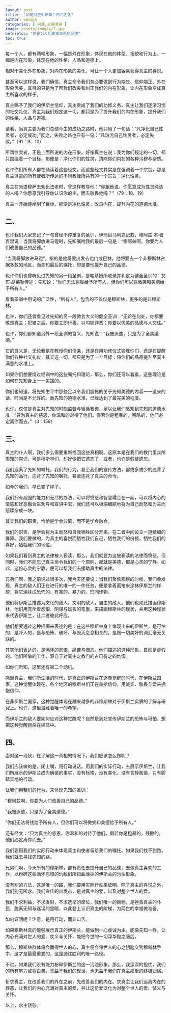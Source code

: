 ```yaml
---
layout: post
title:  "如何回应对伊斯兰的污名化"
author: wenqin
categories: [ 问琴,主麻演讲 ]
image: assets/images/7.jpg
beforetoc: "你要为人们改善自己的品德"
toc: true
---
```


每一个人，都有两幅形象，一幅是外在形象，体现在他的体型、相貌和行为上。一幅是内在形象，体现在他的性格、人品和道德上。

相对于美化外在形象，对内在形象的美化，可让一个人更加容易获得真主的喜悦。

甚至可以这样说，我们确信，真主命令我们务必要做到行为端庄、信仰端正、外在形象优美，其目的只是为了帮我们改良和纠正我们的内在形象，让内在形象变成真主所喜欢的样子。

真主赐予了我们的伊斯兰信仰，真主责成了我们的功修义务，真主让我们逐渐习惯的社交礼仪，真主为我们规定这一切，都只是为了提升我们的内在形象，提升我们的性格、人品与道德。

请看，当真主要为我们总结今生的成功之路时，他只用了一句话：“凡净化自己性灵者，必定成功。”反之，失败之路也只有一句：“凡玷污自己性灵者，必定失败。”（91：9、10）

所谓性灵者，正是上面所说的内在形象。好像真主在说：我为你们规定的一切，都只围绕着一个目标，那便是：净化你们的性灵，清除你们内在的各种污秽与杂质。

也许你们所有人都在诵读着这些经文，而这些经文其实是在强调着一个宗旨，那是真主派遣的所有使者所传达的不同教律所共有的一个宗旨：净化性灵。

真主在派遣穆萨去劝化法老时，曾这样教导他：“你跟他说，你愿意成为性灵纯洁的人吗？你愿意我引导你认识你的主，而去敬畏他吗？”（79：18、19）

真主一开始便阐明了目标，那便是净化性灵，改良内在，提升内在的道德水准。

## 二、

也许我们大家忘记了一句曾经不停重复的圣训，伊玛目马利克记载，穆阿兹·本·者百里说：当我将脚放进马镫时，先知嘱咐我的最后一句是：“穆阿兹啊，你要为人们改善自己的品德。”

“当我将脚放进马镫”，指的是他将要出发去也门或巴林，他将要去一个非穆斯林占据多数的地区，而先知最后的嘱托，却是要他提升自己的品德。

也许你们也曾听见过先知的另一段圣训，是哈基姆所收录并判定为健全圣训的：艾布·胡莱勒传述：先知说：“你们无法将钱给予所有人，但你们可以将微笑和美德给予所有人。”

看看圣训中用词的广泛性，“所有人”，包含的不仅仅是穆斯林，更多的是非穆斯林。

也许，你们还曾看见过先知的另一段微言大义的健全圣训：“无论在何处，你都要敬畏真主；犯错之后，你要立即行善，以勾销罪恶；你要以优美的品德与人交往。”

也许，你们都知道另外一段圣训的含义，先知说：“我被派遣，只是为了全美道德。”

它的含义是，无论我是在教授你们信条，还是在用功修仪式锻炼你们，还是在提醒你们各种社交礼仪，其实这一切，都只是为了一个目标：将你们的品德提升至真主满意的水准上。

如果你们想要绕过经训中的这些嘱托和理论，那么，你们还可以看看，这些理论是如何在先知身上一一实践的。

你们也知道，将先知生平中那些足以令我们震撼的关于先知美德的内容一一道来的话，时间是不允许的。而先知的道德水准，已经达到了最完美的程度。

也许，仅仅是真主对先知的时刻监督与循循教诲，足以让我们感知到先知的道德水准：“只为真主的慈恩，你温和的对待了他们。假若你是粗暴的，残酷的，他们必定离你而去。”（3：159）

## 三、

真主的仆人啊，我们多么需要重新找回这些真相啊。这原本是在我们的教门里众所周知的常识，可是穆斯林们，却好像把它遗忘了，或者，也许是假装遗忘。

我们远离了先知的嘱托，我们的行为，甚至我们的宣传方法，都或多或少的违背了先知的品行，违背了先知的嘱托，甚至违背了真主的命令。

如今的我们，早已变了样子。

我们拥有超强的能力和无尽的办法，可以将愤怒和智慧糅合在一起，可以将内心的情感和好恶融合进劝导和宣讲中去，我们还可以极端细腻地将为自己而怒和为主而怒糅杂成一块。

其实我们的职责，恰恰是学会分离，而不是学会融合。

我们的职责，是学会将为主而怒和自我牺牲区分开来，在二者中间设立一道精细的屏障。我们要做的，为真主的喜悦而牺牲我们自己，牺牲我们的份额，牺牲我们的喜好，牺牲我们的地位。

如果我们看到真主的法律被人亵渎，那么，我们就要为这被亵渎的法律而愤怒。但同时，我们不能忘记真主命令我们的一个原则，那就是美德，那是心灵的宁静。如此，这份心灵的宁静，便可以帮我们去援助真主的法律。

兄弟们啊，我之前说过很多次，我今天还要说：当我们聚焦观察的时候，我们会发现，真主的敌人们正在进行的唯一的一件任务，便是拿着画笔来涂抹伊斯兰的样貌，将它涂抹成恐怖的、有害的、暴力的，形同怪物。

他们将伊斯兰描述为文化的敌人，文明的敌人，自由的敌人。他们也如此描画穆斯林，他们用充斥着怨恨、阴谋与谎言的笔墨，来描画穆斯林的现状，并用这种现状来代表伊斯兰，让二者彼此呼应。

他们想要通过这种描画来表述的是：在这些穆斯林身上体现出来的伊斯兰，是可怕的，是吓人的，是与恐怖、破坏、与毁灭息息相关的，是跟一切美好的词汇毫无关联的。

其实他们表达的，是满怀的怨恨、痛苦与憎恶。他们描述的这种形象，自然是虚假的。他们所做的工作，源自于对真主之教门的古已有之的仇恨。

如你们所知，这里还有第二个动机。

感谢真主，我们所生活的时代，是真正的伊斯兰在逐渐觉醒的时代，在伊斯兰国家，这种觉醒体现在，各个地区的穆斯林们正在重拾信仰，用诚实、敬畏与爱来拥抱信仰。

在非伊斯兰国家，这种觉醒体现在越来越多的非穆斯林对于伊斯兰实质的了解与研究上。也许，这里潜藏着唯一的希望。

而伊斯兰的敌人要如何应对这种觉醒呢？自然是到处宣传伊斯兰的恐怖与可怕，想把这种觉醒扼杀在摇篮中。

## 四、

面对这一现状，在了解这一真相的情况下，我们应该怎么做呢？

我们应该做的是，闭上嘴，用行动说话。用我们的实际行动，去展示伊斯兰，让我们所展示的伊斯兰成为确凿的事实，没有标榜，没有美化，没有言辞凿凿，只有脚踏实地的行动。

让我们用我们的行为，来体现先知的圣训：

“穆阿兹啊，你要为人们改善自己的品德。”

“我被派遣，只是为了全美道德。”

“你们无法将钱给予所有人，但你们可以将微笑和美德给予所有人。”

还有经文：“只为真主的慈恩，你温和的对待了他们。假若你是粗暴的，残酷的，他们必定离你而去。”

我们要用我们的实际行动来体现真主和使者留给我们的嘱托。如果我们找不到路，我们就去寻找先知的路。

兄弟们啊，今天所有的穆斯林，都有责任去提升自己的品德，去做真主喜欢的工作，以粉碎这些满怀怨恨的仇敌们所扭曲涂抹的伊斯兰的污浊形象。

没有别的方法，这是唯一的路，我们要用实际行动来证明，除了真主的喜悦之外，我们别无所求。我们宣传的出发点，是对真主的爱，以及对整个世人的爱。

我们不求利益，不求发财，不求选举的席位，我们唯一的目标，是拯救真主的仆民，脱离无知与迷误的黑暗，以此登上认识真主的阶梯，为两世的幸福做准备。

如何证明呢？注意，是用行动，而非口舌。

如果穆斯林真的能够展示真正的伊斯兰，能做到一心虔诚为主，能像先知一样，让内心充满对世人的爱、仗义与关怀，能把今世的一切浮华抛之脑后。

那么，穆斯林群体将会赢得世人的心，真主便会将世人的心之钥匙交到穆斯林手中，这才是最最重要的，这是通往胜利的唯一路径。

不过，如果我们没有能力粉碎伊斯兰的这一污浊形象，那么，我深深的担忧，我们的所有努力或将白费，无益于我们的现世，也无益于我们在真主那里的终极归宿。

祈求真主，在改善我们的外在之前，先改善我们的内在。求真主让我们远离内在的罪恶，让我们的内心充满对真主的爱，并让这份爱泛化为对整个世人的爱、仗义与关怀。

以上，求主饶恕。
